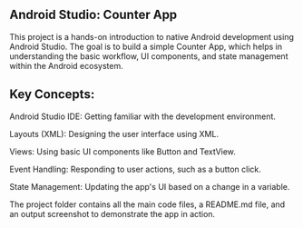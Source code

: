 
## Android Studio: Counter App
This project is a hands-on introduction to native Android development using Android Studio. The goal is to build a simple Counter App, which helps in understanding the basic workflow, UI components, and state management within the Android ecosystem.


## Key Concepts:
Android Studio IDE: Getting familiar with the development environment.

Layouts (XML): Designing the user interface using XML.

Views: Using basic UI components like Button and TextView.

Event Handling: Responding to user actions, such as a button click.

State Management: Updating the app's UI based on a change in a variable.

The project folder contains all the main code files, a README.md file, and an output screenshot to demonstrate the app in action.
